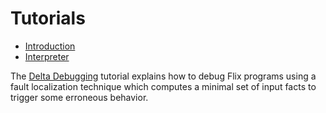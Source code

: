 # Tutorials

* [Introduction](ch02-01-introduction.md)
* [Interpreter](ch02-02-interpreter.md)

The [Delta Debugging](ch02-03-delta-debugging.md) tutorial explains how to debug Flix programs using a fault 
localization technique which computes a minimal set of input facts to trigger some erroneous behavior. 


